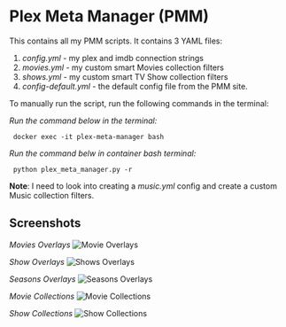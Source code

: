 # Plex Meta Manager (PMM)

This contains all my PMM scripts. It contains 3 YAML files:

 1. *config.yml* -  my plex and imdb connection strings
 2. *movies.yml* -  my custom smart Movies collection filters
 3. *shows.yml* -  my custom smart TV Show collection filters
 4. *config-default.yml* - the default config file from the PMM site.

To manually run the script, run the following commands in the terminal: 

*Run the command below in the terminal:*

     docker exec -it plex-meta-manager bash

*Run the command belw in container bash terminal:*

     python plex_meta_manager.py -r

**Note**: I need to look into creating a *music.yml* config and create a custom Music collection filters.

## Screenshots

*Movies Overlays*
![Movie Overlays](https://i.imgur.com/pueXRSB.png)

*Show Overlays*
![Shows Overlays](https://i.imgur.com/KpdOZKh.png)

*Seasons Overlays*
![Seasons Overlays](https://i.imgur.com/YErg4Oa.png)

*Movie Collections*
![Movie Collections](https://i.imgur.com/howMH1I.png)

*Show Collections*
![Show Collections](https://i.imgur.com/3F4AB3g.png)